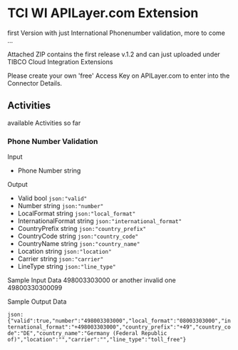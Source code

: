 # TCI WI APILayer.com Extension
first Version with just International Phonenumber validation, more to come ...

Attached ZIP contains the first release v.1.2 and can just uploaded under 
TIBCO Cloud Integration Extensions

Please create your own 'free' Access Key on APILayer.com to enter into the Connector Details.

## Activities
available Activities so far
### Phone Number Validation
Input
- Phone Number string

Output
- Valid               bool   `json:"valid"`
- Number              string `json:"number"`
- LocalFormat         string `json:"local_format"`
- InternationalFormat string `json:"international_format"`
- CountryPrefix       string `json:"country_prefix"`
- CountryCode         string `json:"country_code"`
- CountryName         string `json:"country_name"`
- Location            string `json:"location"`
- Carrier             string `json:"carrier"`
- LineType            string `json:"line_type"`
  
Sample Input Data
498003303000 or another invalid one 49800330300099

Sample Output Data

``json:
{"valid":true,"number":"498003303000","local_format":"08003303000","international_format":"+498003303000","country_prefix":"+49","country_code":"DE","country_name":"Germany (Federal Republic of)","location":"","carrier":"","line_type":"toll_free"}
``
